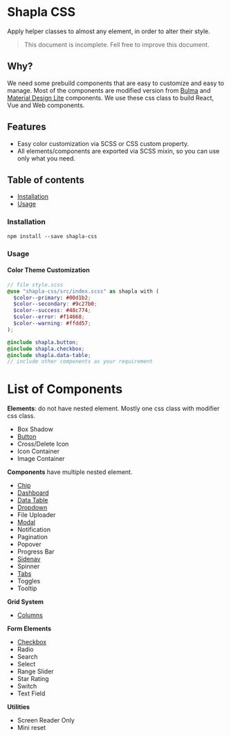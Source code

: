 # Shapla CSS

Apply helper classes to almost any element, in order to alter their style.

> This document is incomplete. Fell free to improve this document.

## Why?
We need some prebuild components that are easy to customize and easy to manage.
Most of the components are modified version from [Bulma](https://bulma.io) and [Material Design Lite](https://getmdl.io) 
components. We use these css class to build React, Vue and Web components.

## Features

* Easy color customization via SCSS or CSS custom property.
* All elements/components are exported via SCSS mixin, so you can use only what you need.

## Table of contents

- [Installation](#installation)
- [Usage](#usage)

### Installation

```
npm install --save shapla-css
```

### Usage

#### Color Theme Customization
```scss
// file style.scss
@use "shapla-css/src/index.scss" as shapla with (
  $color--primary: #00d1b2;
  $color--secondary: #9c27b0;
  $color--success: #48c774;
  $color--error: #f14668;
  $color--warning: #ffdd57;
);

@include shapla.button;
@include shapla.checkbox;
@include shapla.data-table;
// include other components as your requirement 
```

# List of Components

**Elements**: do not have nested element. Mostly one css class with modifier css class.
* Box Shadow
* [Button](/src/elements/button/README.md)
* Cross/Delete Icon
* Icon Container
* Image Container

**Components** have multiple nested element.
* [Chip](/src/components/chip/README.md)
* [Dashboard](/src/components/dashboard/README.md)
* [Data Table](/src/components/data-table/README.md)
* [Dropdown](/src/components/dropdown/README.md)
* File Uploader
* [Modal](/src/components/modal/README.md)
* Notification
* Pagination
* Popover
* Progress Bar
* [Sidenav](/src/components/sidenav/README.md)
* Spinner
* [Tabs](/src/components/tabs/README.md)
* Toggles
* Tooltip

**Grid System**
* [Columns](/src/grid/README.md)

**Form Elements**
* [Checkbox](/src/form/checkbox/README.md)
* Radio
* Search
* Select
* Range Slider
* Star Rating
* Switch
* Text Field

**Utilities**
* Screen Reader Only
* Mini reset
